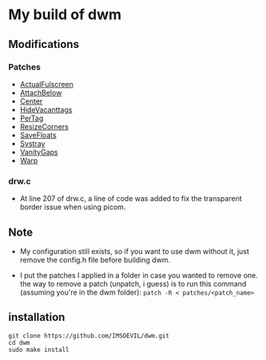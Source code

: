 # My build of dwm

## Modifications
### Patches
  - [ActualFulscreen](https://dwm.suckless.org/patches/actualfullscreen/)
  - [AttachBelow](https://dwm.suckless.org/patches/attachbottom/)
  - [Center](https://dwm.suckless.org/patches/center/)
  - [HideVacanttags](https://dwm.suckless.org/patches/hide_vacant_tags/)
  - [PerTag](https://dwm.suckless.org/patches/pertag/)
  - [ResizeCorners](https://dwm.suckless.org/patches/resizecorners/)
  - [SaveFloats](https://dwm.suckless.org/patches/save_floats/)
  - [Systray](https://dwm.suckless.org/patches/systray/)
  - [VanityGaps](https://dwm.suckless.org/patches/vanitygaps/)
  - [Warp](https://dwm.suckless.org/patches/warp/)
### drw.c
  - At line 207 of drw.c, a line of code was added to fix the transparent border issue when using picom.

## Note
   - My configuration still exists, so if you want to use dwm without it, just remove the config.h file before building dwm.
  
  - I put the patches I applied in a folder in case you wanted to remove one.
  the way to remove a patch (unpatch, i guess) is to run this command (assuming you're in the dwm folder):
  `patch -R < patches/<patch_name>`

## installation
```
git clone https://github.com/IMSOEVIL/dwm.git
cd dwm
sudo make install
```
